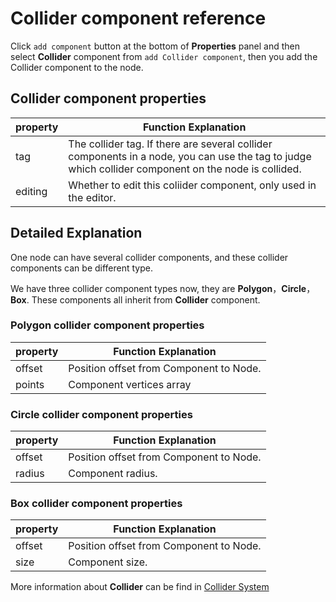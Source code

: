 # Collider component reference

Click `add component` button at the bottom of **Properties** panel and then select **Collider** component from `add Collider component`, then you add the Collider component to the node.

## Collider component properties

| property |   Function Explanation
| -------------- | ----------- |
| tag | The collider tag. If there are several collider components in a node, you can use the tag to judge which collider component on the node is collided. 
| editing | Whether to edit this coliider component, only used in the editor.

## Detailed Explanation

One node can have several collider components, and these collider components can be different type.

We have three collider component types now, they are **Polygon**，**Circle**，**Box**. These components all inherit from **Collider** component.

### Polygon collider component properties

| property |   Function Explanation
| -------------- | ----------- |
| offset | Position offset from Component to Node.
| points | Component vertices array

### Circle collider component properties

| property |   Function Explanation
| -------------- | ----------- |
| offset | Position offset from Component to Node.
| radius | Component radius.

### Box collider component properties

| property |   Function Explanation
| -------------- | ----------- |
| offset | Position offset from Component to Node.
| size | Component size.


More information about **Collider** can be find in [Collider System](../physics/collision/index.md)
